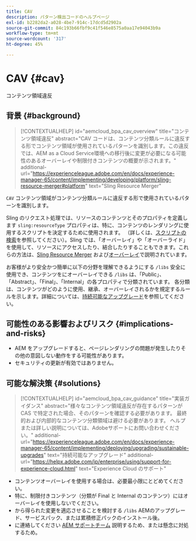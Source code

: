 ```yaml
---
title: CAV
description: パターン検出コードのヘルプページ
exl-id: b2282da2-a028-4be7-914c-17dcd5d2902a
source-git-commit: 84c193b66fbf9c41f546e8575a0aa17e94043b9a
workflow-type: tm+mt
source-wordcount: '317'
ht-degree: 45%

---
```


# CAV {#cav}

コンテンツ領域違反

## 背景 {#background}

>[!CONTEXTUALHELP]
>id="aemcloud_bpa_cav_overview"
>title="コンテンツ領域違反"
>abstract="CAV コードは、コンテンツ分類ルールに違反する形でコンテンツ領域が使用されているパターンを識別します。この違反では、AEM as a Cloud Service環境への移行後に変更が必要になる可能性のあるオーバーレイや制限付きコンテンツの概要が示されます。"
>additional-url="https://experienceleague.adobe.com/en/docs/experience-manager-65/content/implementing/developing/platform/sling-resource-merger#platform" text="Sling Resource Merger"

`CAV` コンテンツ領域がコンテンツ分類ルールに違反する形で使用されているパターンを識別します。

Sling のリクエスト処理では、リソースのコンテンツとそのプロパティを定義します `sling:resourceType` プロパティは、特に、コンテンツのレンダリングに使用するスクリプトを決定するために使用されます。 （詳しくは、[スクリプトの検索](https://experienceleague.adobe.com/en/docs/experience-manager-65/content/implementing/developing/introduction/the-basics#locating-the-script)を参照してください）。Sling では、「オーバーレイ」や「オーバーライド」を使用して、リソースにアクセスしたり、結合したりすることもできます。これらの方法は、[Sling Resource Merger](https://experienceleague.adobe.com/en/docs/experience-manager-65/content/implementing/developing/platform/sling-resource-merger) および[オーバーレイ](https://experienceleague.adobe.com/en/docs/experience-manager-65/content/implementing/developing/platform/overlays)で説明されています。

お客様がより安全かつ簡単に以下の分野を理解できるようにする `/libs` 安全に使用でき、コンテンツをにオーバーレイできる `/libs` は、「Public」、「Abstract」、「Final」、「Internal」の各プロパティで分類されています。 各分類は、コンテンツがどのように使用、継承、オーバーレイされるかを規定するルールを示します。詳細については、[持続可能なアップグレード](https://experienceleague.adobe.com/en/docs/experience-manager-65/content/implementing/deploying/upgrading/sustainable-upgrades)を参照してください。

## 可能性のある影響およびリスク {#implications-and-risks}

* AEM をアップグレードすると、ページレンダリングの問題が発生したりその他の意図しない動作をする可能性があります。
* セキュリティの更新が有効ではありません。

## 可能な解決策 {#solutions}

>[!CONTEXTUALHELP]
>id="aemcloud_bpa_cav_guidance"
>title="実装ガイダンス"
>abstract="様々なコンテンツ領域違反が存在するパターンが CAS で特定された場合、そのパターンを確認する必要があります。 最終的および内部的なコンテンツ分類領域は避ける必要があります。 ヘルプまたは詳しい説明については、Adobeサポートにお問い合わせください。"
>additional-url="https://experienceleague.adobe.com/en/docs/experience-manager-65/content/implementing/deploying/upgrading/sustainable-upgrades" text="持続可能なアップグレード"
>additional-url="https://helpx.adobe.com/jp/enterprise/using/support-for-experience-cloud.html" text="Experience Cloud のサポート"

* コンテンツオーバーレイを使用する場合は、必要最小限にとどめてください。
* 特に、制限付きコンテンツ（分類が Final と Internal のコンテンツ）にはオーバーレイを使用しないでください。
* から得られた変更を適応させることを検討する `/libs` AEMのアップグレード、サービスパック、または累積修正パックのインストール後。
* に連絡してください [AEM サポートチーム](https://helpx.adobe.com/jp/enterprise/using/support-for-experience-cloud.html) 説明するため、または懸念に対処するため。
